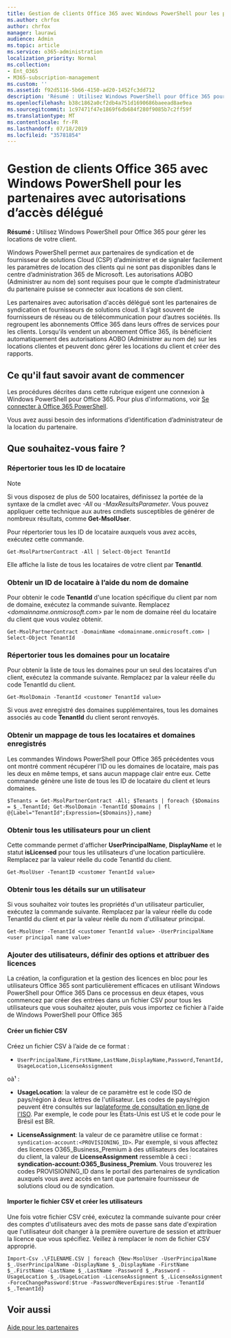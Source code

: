 ```yaml
---
title: Gestion de clients Office 365 avec Windows PowerShell pour les partenaires avec autorisations d’accès délégué
ms.author: chrfox
author: chrfox
manager: laurawi
audience: Admin
ms.topic: article
ms.service: o365-administration
localization_priority: Normal
ms.collection:
- Ent_O365
- M365-subscription-management
ms.custom: ''
ms.assetid: f92d5116-5b66-4150-ad20-1452fc3dd712
description: 'Résumé : Utilisez Windows PowerShell pour Office 365 pour gérer les locations de votre client.'
ms.openlocfilehash: b38c1862a0cf2db4a751d1690686baeead8ae9ea
ms.sourcegitcommit: 1c97471f47e1869f6db684f280f9085b7c2ff59f
ms.translationtype: MT
ms.contentlocale: fr-FR
ms.lasthandoff: 07/18/2019
ms.locfileid: "35781854"
---
```

# <a name="manage-office-365-tenants-with-windows-powershell-for-delegated-access-permissions-dap-partners"></a>Gestion de clients Office 365 avec Windows PowerShell pour les partenaires avec autorisations d’accès délégué

 **Résumé :** Utilisez Windows PowerShell pour Office 365 pour gérer les locations de votre client.
  
Windows PowerShell permet aux partenaires de syndication et de fournisseur de solutions Cloud (CSP) d’administrer et de signaler facilement les paramètres de location des clients qui ne sont pas disponibles dans le centre d’administration 365 de Microsoft. Les autorisations AOBO (Administrer au nom de) sont requises pour que le compte d’administrateur du partenaire puisse se connecter aux locations de son client.
  
Les partenaires avec autorisation d'accès délégué sont les partenaires de syndication et fournisseurs de solutions cloud. Il s’agit souvent de fournisseurs de réseau ou de télécommunication pour d’autres sociétés. Ils regroupent les abonnements Office 365 dans leurs offres de services pour les clients. Lorsqu'ils vendent un abonnement Office 365, ils bénéficient automatiquement des autorisations AOBO (Administrer au nom de) sur les locations clientes et peuvent donc gérer les locations du client et créer des rapports.
## <a name="what-do-you-need-to-know-before-you-begin"></a>Ce qu'il faut savoir avant de commencer

Les procédures décrites dans cette rubrique exigent une connexion à Windows PowerShell pour Office 365. Pour plus d'informations, voir [Se connecter à Office 365 PowerShell](connect-to-office-365-powershell.md).
  
Vous avez aussi besoin des informations d’identification d’administrateur de la location du partenaire.
  
## <a name="what-do-you-want-to-do"></a>Que souhaitez-vous faire ?

### <a name="list-all-tenant-ids"></a>Répertorier tous les ID de locataire

> [!NOTE]
> Si vous disposez de plus de 500 locataires, définissez la portée de la syntaxe de la cmdlet avec  _-All_ ou _-MaxResultsParameter_. Vous pouvez appliquer cette technique aux autres cmdlets susceptibles de générer de nombreux résultats, comme **Get-MsolUser**.
  
Pour répertorier tous les ID de locataire auxquels vous avez accès, exécutez cette commande.
  
```
Get-MsolPartnerContract -All | Select-Object TenantId
```

Elle affiche la liste de tous les locataires de votre client par **TenantId**.
  
### <a name="get-a-tenant-id-by-using-the-domain-name"></a>Obtenir un ID de locataire à l’aide du nom de domaine

Pour obtenir le code **TenantId** d'une location spécifique du client par nom de domaine, exécutez la commande suivante. Remplacez _<domainname.onmicrosoft.com>_ par le nom de domaine réel du locataire du client que vous voulez obtenir.
  
```
Get-MsolPartnerContract -DomainName <domainname.onmicrosoft.com> | Select-Object TenantId
```

### <a name="list-all-domains-for-a-tenant"></a>Répertorier tous les domaines pour un locataire

Pour obtenir la liste de tous les domaines pour un seul des locataires d'un client, exécutez la commande suivante. Remplacez  _<customer TenantId value>_ par la valeur réelle du code TenantId du client.
  
```
Get-MsolDomain -TenantId <customer TenantId value>
```

Si vous avez enregistré des domaines supplémentaires, tous les domaines associés au code **TenantId** du client seront renvoyés.
  
### <a name="get-a-mapping-of-all-tenants-and-registered-domains"></a>Obtenir un mappage de tous les locataires et domaines enregistrés

Les commandes Windows PowerShell pour Office 365 précédentes vous ont montré comment récupérer l'ID ou les domaines de locataire, mais pas les deux en même temps, et sans aucun mappage clair entre eux. Cette commande génère une liste de tous les ID de locataire du client et leurs domaines.
  
```
$Tenants = Get-MsolPartnerContract -All; $Tenants | foreach {$Domains = $_.TenantId; Get-MsolDomain -TenantId $Domains | fl @{Label="TenantId";Expression={$Domains}},name}
```

### <a name="get-all-users-for-a-tenant"></a>Obtenir tous les utilisateurs pour un client

Cette commande permet d'afficher **UserPrincipalName**, **DisplayName** et le statut **isLicensed** pour tous les utilisateurs d'une location particulière. Remplacez _<customer TenantId value>_ par la valeur réelle du code TenantId du client.
  
```
Get-MsolUser -TenantID <customer TenantId value>
```

### <a name="get-all-details-about-a-user"></a>Obtenir tous les détails sur un utilisateur

Si vous souhaitez voir toutes les propriétés d'un utilisateur particulier, exécutez la commande suivante. Remplacez  _<customer TenantId value>_ par la valeur réelle du code TenantId du client et _<user principal name value>_ par la valeur réelle du nom d'utilisateur principal.
  
```
Get-MsolUser -TenantId <customer TenantId value> -UserPrincipalName <user principal name value>
```

### <a name="add-users-set-options-and-assign-licenses"></a>Ajouter des utilisateurs, définir des options et attribuer des licences

La création, la configuration et la gestion des licences en bloc pour les utilisateurs Office 365 sont particulièrement efficaces en utilisant Windows PowerShell pour Office 365 Dans ce processus en deux étapes, vous commencez par créer des entrées dans un fichier CSV pour tous les utilisateurs que vous souhaitez ajouter, puis vous importez ce fichier à l'aide de Windows PowerShell pour Office 365 
  
#### <a name="create-a-csv-file"></a>Créer un fichier CSV

Créez un fichier CSV à l’aide de ce format :
  
-  `UserPrincipalName,FirstName,LastName,DisplayName,Password,TenantId,UsageLocation,LicenseAssignment`
    
oà¹ :
  
- **UsageLocation**: la valeur de ce paramètre est le code ISO de pays/région à deux lettres de l'utilisateur. Les codes de pays/région peuvent être consultés sur la[plateforme de consultation en ligne de l'ISO](https://go.microsoft.com/fwlink/p/?LinkId=532703). Par exemple, le code pour les États-Unis est US et le code pour le Brésil est BR. 
    
- **LicenseAssignment**: la valeur de ce paramètre utilise ce format : `syndication-account:<PROVISIONING_ID>`. Par exemple, si vous affectez des licences O365_Business_Premium à des utilisateurs des locataires du client, la valeur de **LicenseAssignment** ressemble à ceci : **syndication-account:O365_Business_Premium**. Vous trouverez les codes PROVISIONING_ID dans le portail des partenaires de syndication auxquels vous avez accès en tant que partenaire fournisseur de solutions cloud ou de syndication.
    
#### <a name="import-the-csv-file-and-create-the-users"></a>Importer le fichier CSV et créer les utilisateurs

Une fois votre fichier CSV créé, exécutez la commande suivante pour créer des comptes d'utilisateurs avec des mots de passe sans date d'expiration que l'utilisateur doit changer à la première ouverture de session et attribuer la licence que vous spécifiez. Veillez à remplacer le nom de fichier CSV approprié.
  
```
Import-Csv .\FILENAME.CSV | foreach {New-MsolUser -UserPrincipalName $_.UserPrincipalName -DisplayName $_.DisplayName -FirstName $_.FirstName -LastName $_.LastName -Password $_.Password -UsageLocation $_.UsageLocation -LicenseAssignment $_.LicenseAssignment -ForceChangePassword:$true -PasswordNeverExpires:$true -TenantId $_.TenantId}
```

## <a name="see-also"></a>Voir aussi

#### 

[Aide pour les partenaires](https://go.microsoft.com/fwlink/p/?LinkId=533477)

